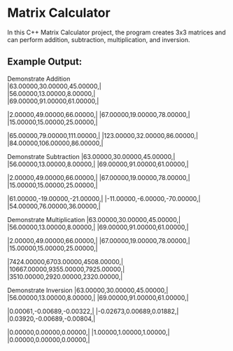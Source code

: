 # Matrix Calculator
In this C++ Matrix Calculator project, the program creates 3x3 matrices and can perform addition, subtraction, multiplication, and inversion.

## Example Output:
Demonstrate Addition <br />
|63.00000,30.00000,45.00000,| <br />
|56.00000,13.00000,8.00000,| <br />
|69.00000,91.00000,61.00000,| <br />
 
|2.00000,49.00000,66.00000,|
|67.00000,19.00000,78.00000,|
|15.00000,15.00000,25.00000,|
 
|65.00000,79.00000,111.00000,|
|123.00000,32.00000,86.00000,|
|84.00000,106.00000,86.00000,|
 
Demonstrate Subtraction
|63.00000,30.00000,45.00000,|
|56.00000,13.00000,8.00000,|
|69.00000,91.00000,61.00000,|
 
|2.00000,49.00000,66.00000,|
|67.00000,19.00000,78.00000,|
|15.00000,15.00000,25.00000,|
 
|61.00000,-19.00000,-21.00000,|
|-11.00000,-6.00000,-70.00000,|
|54.00000,76.00000,36.00000,|
 
Demonstrate Multiplication
|63.00000,30.00000,45.00000,|
|56.00000,13.00000,8.00000,|
|69.00000,91.00000,61.00000,|
 
|2.00000,49.00000,66.00000,|
|67.00000,19.00000,78.00000,|
|15.00000,15.00000,25.00000,|
 
|7424.00000,6703.00000,4508.00000,|
|10667.00000,9355.00000,7925.00000,|
|3510.00000,2920.00000,2320.00000,|
 
Demonstrate Inversion
|63.00000,30.00000,45.00000,|
|56.00000,13.00000,8.00000,|
|69.00000,91.00000,61.00000,|
 
|0.00061,-0.00689,-0.00322,|
|-0.02673,0.00689,0.01882,|
|0.03920,-0.00689,-0.00804,|
 
|0.00000,0.00000,0.00000,|
|1.00000,1.00000,1.00000,|
|0.00000,0.00000,0.00000,|
